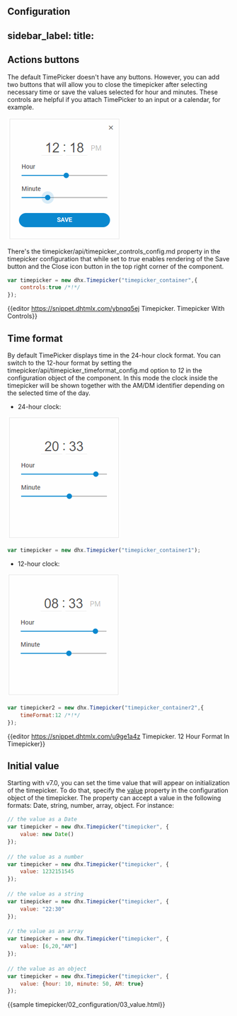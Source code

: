Configuration
---
sidebar_label: 
title: 
---          

Actions buttons
---------------

The default TimePicker doesn't have any buttons. However, you can add two buttons that will allow you to close the timepicker after selecting necessary time or save the values selected for hour and minutes.
These controls are helpful if you attach TimePicker to an input or a calendar, for example.

![Actions buttons](../assets/timepicker/dhx_timepicker.png)


There's the timepicker/api/timepicker_controls_config.md property in the timepicker configuration that while set to *true* enables rendering of the Save button and the Close icon button in the top right corner of the component.

~~~js
var timepicker = new dhx.Timepicker("timepicker_container",{
	controls:true /*!*/
});
~~~

{{editor	https://snippet.dhtmlx.com/ybnqq5ej	Timepicker. Timepicker With Controls}}


Time format
--------------------

By default TimePicker displays time in the 24-hour clock format. You can switch to the 12-hour format by setting the timepicker/api/timepicker_timeformat_config.md option to *12* in the configuration object of the component.
In this mode the clock inside the timepicker will be shown together with the AM/DM identifier depending on the selected time of the day. 

- 24-hour clock:

![24-hour clock](../assets/timepicker/amdm_false.png)

~~~js
var timepicker = new dhx.Timepicker("timepicker_container1");
~~~


- 12-hour clock:

![12-hour clock](../assets/timepicker/amdm_true.png)

~~~js
var timepicker2 = new dhx.Timepicker("timepicker_container2",{
	timeFormat:12 /*!*/
});
~~~

{{editor	https://snippet.dhtmlx.com/u9ge1a4z	Timepicker. 12 Hour Format In Timepicker}}

Initial value
-----------------------

Starting with v7.0, you can set the time value that will appear on initialization of the timepicker. To do that, specify the [value](timepicker/api/timepicker_value_config.md) property in the configuration object of the timepicker. The property can accept a value in the following formats: Date, string, number, array, object. For instance:

~~~js
// the value as a Date 
var timepicker = new dhx.Timepicker("timepicker", {
    value: new Date()
});
 
// the value as a number
var timepicker = new dhx.Timepicker("timepicker", {
    value: 1232151545
});
 
// the value as a string
var timepicker = new dhx.Timepicker("timepicker", {
    value: "22:30"
});
 
// the value as an array
var timepicker = new dhx.Timepicker("timepicker", {
    value: [6,20,"AM"]
});
 
// the value as an object
var timepicker = new dhx.Timepicker("timepicker", {
    value: {hour: 10, minute: 50, AM: true}
});
~~~

{{sample timepicker/02_configuration/03_value.html}}